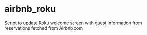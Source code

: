 # airbnb_roku
Script to update Roku welcome screen with guest information from reservations fetched from Airbnb.com
